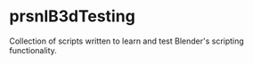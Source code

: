 # prsnlB3dTesting
Collection of scripts written to learn and test Blender's scripting functionality.
